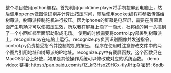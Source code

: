 整个项目使用python编程。首先利用quicktime player将手机投屏到电脑上，然后调用opencv做图像识别并计算出按压时间，随后使用socket编程将参数传递给树莓派，树莓派控制舵机进行按压。因为iphone的屏幕是电容屏，需要在屏幕表面产生电场才可以使按压生效，所以我在屏幕上滴了一滴水，杜邦线的另一头插到了一个小西红柿里面帮助形成电场。
使用的时候需要将control.py部署到树莓派上，recognize.py在电脑上运行。recognize.py负责识别图像并发送指令。control.py负责接受指令并控制舵机的按压。
程序在使用时注意修改文件中的两个图片引用地址和树莓派的IP地址。recognize.py中有截屏函数，这个函数只在MacOS平台上好使，如果是其他操作系统可以修改成对应的系统函数。
demo video: 链接: https://pan.baidu.com/s/1Z_kf3Hso29HCx-tIyJHtpQ  密码: 6pdb
